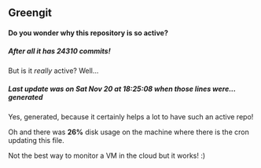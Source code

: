 ## Greengit

#### Do you wonder why this repository is so active?

##### After all it has 24310 commits!

But is it *really* active? Well...

##### Last update was on Sat Nov 20 at 18:25:08 when those lines were... generated

Yes, generated, because it certainly helps a lot to have such an active repo!

Oh and there was **26%** disk usage on the machine
where there is the cron updating this file.

Not the best way to monitor a VM in the cloud but it works! :)
